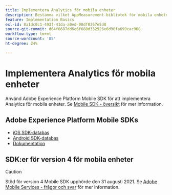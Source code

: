 ```yaml
---
title: Implementera Analytics för mobila enheter
description: Bestämma vilket AppMeasurement-bibliotek för mobila enheter som ska användas.
feature: Implementation Basics
exl-id: 8a1dc0c1-493f-41da-a0ed-08df0367e5d8
source-git-commit: d64f6687dd6e6f688d332926e6d90fa699cac968
workflow-type: tm+mt
source-wordcount: '85'
ht-degree: 24%

---
```


# Implementera Analytics för mobila enheter

Använd Adobe Experience Platform Mobile SDK för att implementera Analytics för mobila enheter. Se [Mobile SDK - översikt](aep-edge/mobile-sdk/overview.md) för mer information.

## Adobe Experience Platform Mobile SDKs

* [iOS SDK-databas](https://github.com/adobe/aepsdk-analytics-ios)
* [Android SDK-databas](https://github.com/adobe/aepsdk-analytics-android)
* [Dokumentation](https://sdkdocs.com/)

## SDK:er för version 4 för mobila enheter

>[!CAUTION]
>
>Stöd för version 4 Mobile SDK upphörde den 31 augusti 2021. Se [Adobe Mobile Services - frågor och svar](https://experienceleague.adobe.com/docs/discontinued/using/mobile-services.html) för mer information.

